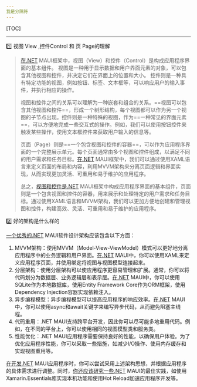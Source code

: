 ```yaml
---
我是分隔符
---
```




[TOC]



---

:one:  视图 View  ,控件Control 和 页 Page的理解 

> [在.NET](http://xn--3ds.net/) MAUI框架中，视图（View）和控件（Control）是构成应用程序界面的基本组件。
> 视图是一种用于显示数据和用户界面元素的对象，可以包含其他视图和控件，并决定它们在界面上的位置和大小。
> 控件则是一种具有特定功能的视图，例如按钮、标签、文本框等，可以响应用户的输入事件，并执行相应的操作。
>
> 视图和控件之间的关系可以理解为一种嵌套和组合的关系。==视图可以包含其他视图和控件==，形成一个树形结构，每个视图都可以作为另一个视图的子节点出现。控件则是一种特殊的视图，作为==一种常见的界面元素==，可以方便地完成一些交互式的操作。例如，我们可以使用按钮控件来触发某些操作，使用文本框控件来获取用户输入的信息等。
>
> 页面（Page）则是==一个包含视图和控件的容器==，可以作为应用程序界面的一个完整展示单元。每个页面通常由多个视图和控件组成，以满足不同的用户需求和任务目标。[在.NET](http://xn--3ds.net/) MAUI框架中，我们可以通过使用XAML语言来定义页面的布局和内容，利用MVVM架构来分离页面逻辑和界面实现，从而实现更加灵活、可重用和易于维护的应用程序。
>
> 总之，[视图和控件是.NET](http://xn--5nqy9kw5bp4uv6c027e.net/) MAUI框架中构成应用程序界面的基本组件，页面则是一个包含视图和控件的容器，用来展示和处理特定的用户需求和任务目标。通过使用XAML语言和MVVM架构，我们可以更加方便地创建和管理视图和控件，构建高效、灵活、可重用和易于维护的应用程序。





:two:  好的架构是什么样的 

[一个优秀的.NET](http://xn--4gqvd65an76ijnd.net/) MAUI软件设计架构应该包含以下方面：

1. MVVM架构：使用MVVM（Model-View-ViewModel）模式可以更好地分离应用程序中的业务逻辑和用户界面。[在.NET](http://xn--3ds.net/) MAUI中，你可以使用XAML来定义应用程序页面，并使用绑定将视图与视图模型连接起来。
2. 分层架构：使用分层架构可以使应用程序更容易管理和扩展。通常，你可以将代码划分为数据层、业务逻辑层和表示层。[在.NET](http://xn--3ds.net/) MAUI中，你可以使用SQLite作为本地数据库，使用Entity Framework Core作为ORM框架，使用Dependency Injection容器实现依赖注入。
3. 异步编程模型：异步编程模型可以提高应用程序的响应效率。[在.NET](http://xn--3ds.net/) MAUI中，你可以使用async和await关键字来编写异步代码，从而避免阻塞主线程。
4. 代码重用：.NET MAUI支持跨平台开发，因此你可以尽可能多地重用代码。例如，在不同的平台上，你可以使用相同的视图模型类和服务类。
5. 性能优化：.NET MAUI应用程序需要保持良好的性能，以确保用户体验。为了优化应用程序性能，你可以采取一些措施，如减少I/O操作、使用内存缓存和实现视图重用等。

[在开发.NET](http://xn--oorp1fetj.net/) MAUI应用程序时，你可以尝试采用上述架构思想，并根据应用程序的具体需求进行调整。同时，[你还应该研究一些.NET](http://xn--4gqqottq00cu73au8ct83bbvg.net/) MAUI的最佳实践，如使用Xamarin.Essentials库实现本机功能和使用Hot Reload加速应用程序开发等。